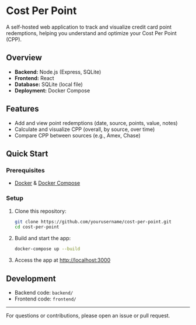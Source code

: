 # Cost Per Point

A self-hosted web application to track and visualize credit card point redemptions, helping you understand and optimize your Cost Per Point (CPP).

## Overview
- **Backend:** Node.js (Express, SQLite)
- **Frontend:** React
- **Database:** SQLite (local file)
- **Deployment:** Docker Compose

## Features
- Add and view point redemptions (date, source, points, value, notes)
- Calculate and visualize CPP (overall, by source, over time)
- Compare CPP between sources (e.g., Amex, Chase)

## Quick Start

### Prerequisites
- [Docker](https://www.docker.com/) & [Docker Compose](https://docs.docker.com/compose/)

### Setup
1. Clone this repository:
   ```sh
   git clone https://github.com/yourusername/cost-per-point.git
   cd cost-per-point
   ```
2. Build and start the app:
   ```sh
   docker-compose up --build
   ```
3. Access the app at [http://localhost:3000](http://localhost:3000)

## Development
- Backend code: `backend/`
- Frontend code: `frontend/`

---

For questions or contributions, please open an issue or pull request. 